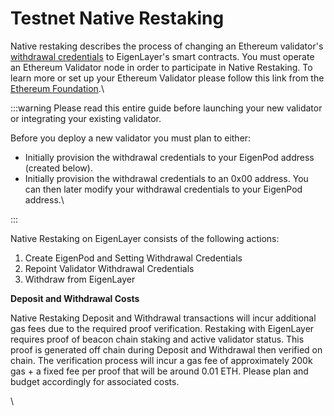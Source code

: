 # Testnet Native Restaking

Native restaking describes the process of changing an Ethereum validator's[ withdrawal credentials](https://notes.ethereum.org/@launchpad/withdrawals-faq#Q-What-are-withdrawals) to EigenLayer's smart contracts. You must operate an Ethereum Validator node in order to participate in Native Restaking. To learn more or set up your Ethereum Validator please follow this link from the[ Ethereum Foundation](https://goerli.launchpad.ethereum.org/).\

:::warning
Please read this entire guide before launching your new validator or integrating your existing validator.

Before you deploy a new validator you must plan to either:

- Initially provision the withdrawal credentials to your EigenPod address (created below).
- Initially provision the withdrawal credentials to an 0x00 address. You can then later modify your withdrawal credentials to your EigenPod address.\

:::

Native Restaking on EigenLayer consists of the following actions:

1. Create EigenPod and Setting Withdrawal Credentials
2. Repoint Validator Withdrawal Credentials
3. Withdraw from EigenLayer

**Deposit and Withdrawal Costs**

Native Restaking Deposit and Withdrawal transactions will incur additional gas fees due to the required proof verification. Restaking with EigenLayer requires proof of beacon chain staking and active validator status. This proof is generated off chain during Deposit and Withdrawal then verified on chain. The verification process will incur a gas fee of approximately 200k gas + a fixed fee per proof that will be around 0.01 ETH. Please plan and budget accordingly for associated costs.

\
